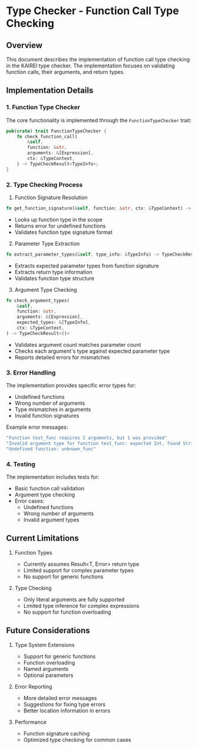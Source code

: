 # Type Checker - Function Call Type Checking

## Overview

This document describes the implementation of function call type checking in the KAIREI type checker. The implementation focuses on validating function calls, their arguments, and return types.

## Implementation Details

### 1. Function Type Checker

The core functionality is implemented through the `FunctionTypeChecker` trait:

```rust
pub(crate) trait FunctionTypeChecker {
    fn check_function_call(
        &self,
        function: &str,
        arguments: &[Expression],
        ctx: &TypeContext,
    ) -> TypeCheckResult<TypeInfo>;
}
```

### 2. Type Checking Process

1. Function Signature Resolution
```rust
fn get_function_signature(&self, function: &str, ctx: &TypeContext) -> TypeCheckResult<TypeInfo>
```
- Looks up function type in the scope
- Returns error for undefined functions
- Validates function type signature format

2. Parameter Type Extraction
```rust
fn extract_parameter_types(&self, type_info: &TypeInfo) -> TypeCheckResult<(Vec<TypeInfo>, TypeInfo)>
```
- Extracts expected parameter types from function signature
- Extracts return type information
- Validates function type structure

3. Argument Type Checking
```rust
fn check_argument_types(
    &self,
    function: &str,
    arguments: &[Expression],
    expected_types: &[TypeInfo],
    ctx: &TypeContext,
) -> TypeCheckResult<()>
```
- Validates argument count matches parameter count
- Checks each argument's type against expected parameter type
- Reports detailed errors for mismatches

### 3. Error Handling

The implementation provides specific error types for:
- Undefined functions
- Wrong number of arguments
- Type mismatches in arguments
- Invalid function signatures

Example error messages:
```rust
"Function test_func requires 2 arguments, but 1 was provided"
"Invalid argument type for function test_func: expected Int, found String"
"Undefined function: unknown_func"
```

### 4. Testing

The implementation includes tests for:
- Basic function call validation
- Argument type checking
- Error cases:
  - Undefined functions
  - Wrong number of arguments
  - Invalid argument types

## Current Limitations

1. Function Types
   - Currently assumes Result<T, Error> return type
   - Limited support for complex parameter types
   - No support for generic functions

2. Type Checking
   - Only literal arguments are fully supported
   - Limited type inference for complex expressions
   - No support for function overloading

## Future Considerations

1. Type System Extensions
   - Support for generic functions
   - Function overloading
   - Named arguments
   - Optional parameters

2. Error Reporting
   - More detailed error messages
   - Suggestions for fixing type errors
   - Better location information in errors

3. Performance
   - Function signature caching
   - Optimized type checking for common cases
